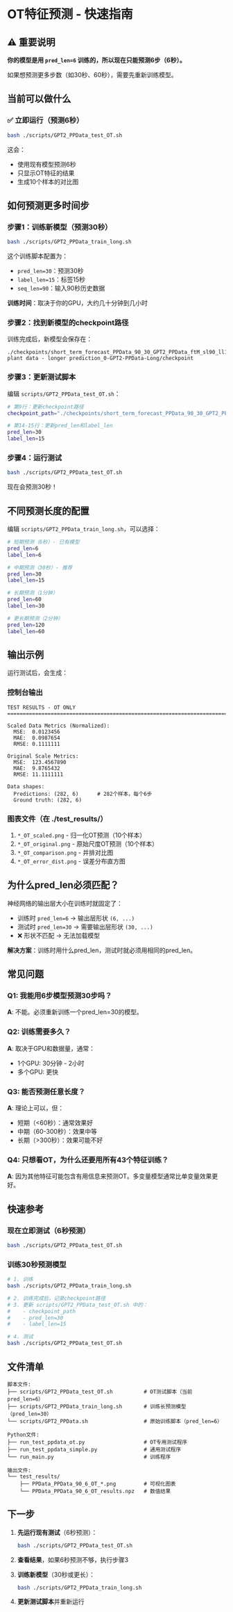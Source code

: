 # OT特征预测 - 快速指南

## ⚠️ 重要说明

**你的模型是用 `pred_len=6` 训练的，所以现在只能预测6步（6秒）。**

如果想预测更多步数（如30秒、60秒），需要先重新训练模型。

## 当前可以做什么

### ✅ 立即运行（预测6秒）

```bash
bash ./scripts/GPT2_PPData_test_OT.sh
```

这会：
- 使用现有模型预测6秒
- 只显示OT特征的结果
- 生成10个样本的对比图

## 如何预测更多时间步

### 步骤1：训练新模型（预测30秒）

```bash
bash ./scripts/GPT2_PPData_train_long.sh
```

这个训练脚本配置为：
- `pred_len=30`：预测30秒
- `label_len=15`：标签15秒
- `seq_len=90`：输入90秒历史数据

**训练时间**：取决于你的GPU，大约几十分钟到几小时

### 步骤2：找到新模型的checkpoint路径

训练完成后，新模型会保存在：
```
./checkpoints/short_term_forecast_PPData_90_30_GPT2_PPData_ftM_sl90_ll15_pl30_dm16_nh8_el2_dl1_df32_fc3_ebtimeF_Power plant data - longer prediction_0-GPT2-PPData-Long/checkpoint
```

### 步骤3：更新测试脚本

编辑 `scripts/GPT2_PPData_test_OT.sh`：

```bash
# 第9行：更新checkpoint路径
checkpoint_path="./checkpoints/short_term_forecast_PPData_90_30_GPT2_PPData_ftM_sl90_ll15_pl30_.../checkpoint"

# 第14-15行：更新pred_len和label_len
pred_len=30
label_len=15
```

### 步骤4：运行测试

```bash
bash ./scripts/GPT2_PPData_test_OT.sh
```

现在会预测30秒！

## 不同预测长度的配置

编辑 `scripts/GPT2_PPData_train_long.sh`，可以选择：

```bash
# 短期预测（6秒）- 已有模型
pred_len=6
label_len=6

# 中期预测（30秒）- 推荐
pred_len=30
label_len=15

# 长期预测（1分钟）
pred_len=60
label_len=30

# 更长期预测（2分钟）
pred_len=120
label_len=60
```

## 输出示例

运行测试后，会生成：

### 控制台输出
```
TEST RESULTS - OT ONLY
================================================================================

Scaled Data Metrics (Normalized):
  MSE:  0.0123456
  MAE:  0.0987654
  RMSE: 0.1111111

Original Scale Metrics:
  MSE:  123.4567890
  MAE:  9.8765432
  RMSE: 11.1111111

Data shapes:
  Predictions: (282, 6)      # 282个样本，每个6步
  Ground truth: (282, 6)
```

### 图表文件（在 ./test_results/）
1. `*_OT_scaled.png` - 归一化OT预测（10个样本）
2. `*_OT_original.png` - 原始尺度OT预测（10个样本）
3. `*_OT_comparison.png` - 并排对比图
4. `*_OT_error_dist.png` - 误差分布直方图

## 为什么pred_len必须匹配？

神经网络的输出层大小在训练时就固定了：
- 训练时 `pred_len=6` → 输出层形状 `(6, ...)`
- 测试时 `pred_len=30` → 需要输出层形状 `(30, ...)`
- ❌ 形状不匹配 → 无法加载模型

**解决方案**：训练时用什么pred_len，测试时就必须用相同的pred_len。

## 常见问题

### Q1: 我能用6步模型预测30步吗？
**A**: 不能。必须重新训练一个pred_len=30的模型。

### Q2: 训练需要多久？
**A**: 取决于GPU和数据量，通常：
- 1个GPU: 30分钟 - 2小时
- 多个GPU: 更快

### Q3: 能否预测任意长度？
**A**: 理论上可以，但：
- 短期（<60秒）：通常效果好
- 中期（60-300秒）：效果中等
- 长期（>300秒）：效果可能不好

### Q4: 只想看OT，为什么还要用所有43个特征训练？
**A**: 因为其他特征可能包含有用信息来预测OT。多变量模型通常比单变量效果更好。

## 快速参考

### 现在立即测试（6秒预测）
```bash
bash ./scripts/GPT2_PPData_test_OT.sh
```

### 训练30秒预测模型
```bash
# 1. 训练
bash ./scripts/GPT2_PPData_train_long.sh

# 2. 训练完成后，记录checkpoint路径
# 3. 更新 scripts/GPT2_PPData_test_OT.sh 中的：
#    - checkpoint_path
#    - pred_len=30
#    - label_len=15

# 4. 测试
bash ./scripts/GPT2_PPData_test_OT.sh
```

## 文件清单

```
脚本文件:
├── scripts/GPT2_PPData_test_OT.sh          # OT测试脚本（当前pred_len=6）
├── scripts/GPT2_PPData_train_long.sh       # 训练长预测模型（pred_len=30）
└── scripts/GPT2_PPData.sh                  # 原始训练脚本（pred_len=6）

Python文件:
├── run_test_ppdata_ot.py                   # OT专用测试程序
├── run_test_ppdata_simple.py               # 通用测试程序
└── run_main.py                             # 训练程序

输出文件:
└── test_results/
    ├── PPData_PPData_90_6_OT_*.png         # 可视化图表
    └── PPData_PPData_90_6_OT_results.npz   # 数值结果
```

## 下一步

1. **先运行现有测试**（6秒预测）：
   ```bash
   bash ./scripts/GPT2_PPData_test_OT.sh
   ```

2. **查看结果**，如果6秒预测不够，执行步骤3

3. **训练新模型**（30秒或更长）：
   ```bash
   bash ./scripts/GPT2_PPData_train_long.sh
   ```

4. **更新测试脚本**并重新运行
